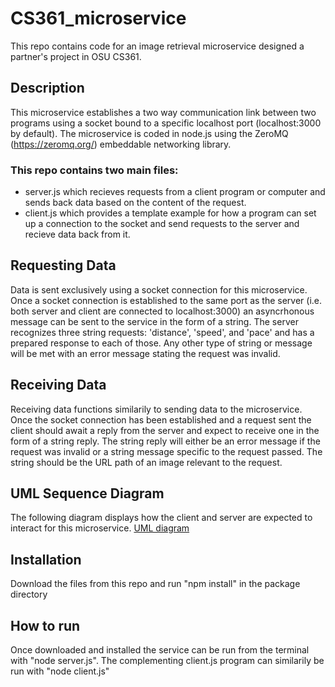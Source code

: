 # CS361_microservice
This repo contains code for an image retrieval microservice designed a partner's project in OSU CS361.

## Description
This microservice establishes a two way communication link between two programs using a socket bound to a specific localhost port (localhost:3000 by default). The microservice is coded in node.js using the ZeroMQ (https://zeromq.org/) embeddable networking library. 

### This repo contains two main files:
- server.js which recieves requests from a client program or computer and sends back data based on the content of the request. 
- client.js which provides a template example for how a program can set up a connection to the socket and send requests to the server and recieve data back from it. 

## Requesting Data
Data is sent exclusively using a socket connection for this microservice. Once a socket connection is established to the same port as the server (i.e. both server and client are connected to localhost:3000) an asyncrhonous message can be sent to the service in the form of a string. The server recognizes three string requests: 'distance', 'speed', and 'pace' and has a prepared response to each of those. Any other type of string or message will be met with an error message stating the request was invalid. 

## Receiving Data
Receiving data functions similarily to sending data to the microservice. Once the socket connection has been established and a request sent the client should await a reply from the server and expect to receive one in the form of a string reply. The string reply will either be an error message if the request was invalid or a string message specific to the request passed. The string should be the URL path of an image relevant to the request. 

## UML Sequence Diagram
The following diagram displays how the client and server are expected to interact for this microservice. 
[UML diagram](uml2.jpg)

## Installation
Download the files from this repo and run "npm install" in the package directory 

## How to run
Once downloaded and installed the service can be run from the terminal with "node server.js". The complementing client.js program can similarily be run with "node client.js"  
